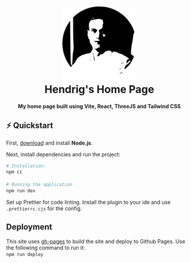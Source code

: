 <h1 align="center">
  <br>
  <a href="https://hsellik.github.io"><img src="./public/logo.svg" alt="Markdownify" width="200"></a>
  <br>
  Hendrig's Home Page
  <br>
</h1>

<h4 align="center">My home page built using Vite, React, ThreeJS and Tailwind CSS</h4>

## :zap: Quickstart

First, [download](https://nodejs.org/en) and install **Node.js**.

Next, install dependencies and run the project:

```bash
# Installation:
npm ci

# Running the application
npm run dev
```

Set up Prettier for code linting. Install the plugin to your ide and use `.prettierrc.cjs` for the config.

## Deployment

This site uses [gh-pages](https://www.npmjs.com/package/gh-pages) to build the site and deploy to Github Pages. Use the
following command to run it:  
`npm run deploy`
